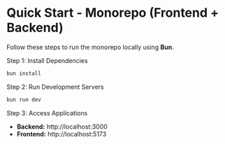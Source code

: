 # Quick Start - Monorepo (Frontend + Backend)

Follow these steps to run the monorepo locally using **Bun**.

Step 1: Install Dependencies

```bash
bun install
```

Step 2: Run Development Servers

```bash
bun run dev
```

Step 3: Access Applications

- **Backend:** http://localhost:3000
- **Frontend:** http://localhost:5173
